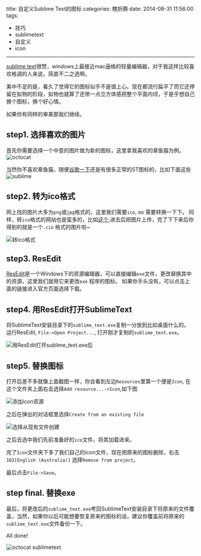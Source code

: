 title: 自定义Sublime Text的图标
categories: 瞎折腾
date: 2014-08-31 11:56:00
tags:
- 技巧
- sublimetext
- 自定义
- icon
---

[sublime text](http://www.sublimetext.com/3)很赞，windows上最接近mac逼格的轻量编辑器，对于我这样比较喜欢格调的人来说，简直不二之选啊。


美中不足的是，看久了觉得它的图标似乎不是很上心。现在都流行扁平了而它还停留在拟物的阶段，拟物也就算了还带一点立方体感把整个平面内顷，于是乎想自己换个图标，换个好心情。

如果你有同样的审美那我们继续。

<!-- more -->

step1. 选择喜欢的图片
---

首先你需要选择一个中意的图片做为新的图标，这里拿我喜欢的章鱼猫为例。
![octocat](octocat.png)

当然你不喜欢章鱼猫，随便[谷歌一下](https://www.google.com/search?q=octocat+icon&newwindow=1&safe=off&tbm=isch&imgil=wqxX4jp591NZZM%253A%253Beb8wapPIz1AUTM%253Bhttps%25253A%25252F%25252Fsupport.wombat.co%25252Fhc%25252Fen-us%25252Farticles%25252F202245250-Shipstation-Integration-&source=iu&fir=wqxX4jp591NZZM%253A%252Ceb8wapPIz1AUTM%252C_&usg=__2FX1-Ux3h7wdDssc2u6t_4Ba7Nc%3D&sa=X&ei=EJ8CVI32HNjd8AXYp4KIAw&ved=0CCsQ9QEwBQ&biw=1366&bih=683#newwindow=1&q=sublime+text+icon&safe=off&tbm=isch&facrc=_&imgdii=_&imgrc=NPM_JHMY3bmkdM%253A%3BavC4jPKJkwSy8M%3Bhttp%253A%252F%252Fwww.jonathanfontes.pt%252Fassets%252Fimg%252Flogo-sublime-3.png%3Bhttp%253A%252F%252Fwww.jonathanfontes.pt%252F%3B512%3B512)还是有很多正常的ST图标的，比如下面这些
![sublime](sublime.png)

step2. 转为ico格式
---

网上找的图片大多为`png`或`jpg`格式的，这里我们需要`ico`, so 需要转换一下下。
同样，转`ico`格式的网站也是蛮多的，比如[这个](http://www.convertico.com/),进去后把图片上传，完了下下来后你得到的就是一个`.cio` 格式的图片啦~

![转ico格式](convert_icon.png)

step3. ResEdit
---

[ResEdit](http://www.resedit.net/)是一个Windows下的资源编辑器，可以直接编辑`exe`文件，更改替换其中的资源，这里我们就用它来更改`exe` 程序的图标。
如果你手头没有，可以点击上面的链接进入官方页面选择下载。

step4. 用ResEdit打开SublimeText
---

将SublimeText安装目录下的`sublime_text.exe`复制一分放到比如桌面什么的。
运行ResEdit, `File->Open Project...`, 打开刚才复制的`sublime_text.exe`。

![用ResEdit打开sublime_text.exe后](openned.png)

step5. 替换图标
---

打开后差不多就像上面截图一样，你会看到左边`Resources`里第一个便是`Icon`, 在这个文件夹上面右击选择`Add resource...->Icon`,如下图

![添加icon资源](add_resource.png)

之后在弹出的对话框里选择`Create from an existing file`

![选择从现有文件创建](choose_type.png)

之后去选中我们先前准备好的`ico`文件，将其加载进来。

完了`Icon`文件夹下多了我们自己的icon文件，现在把原来的图标删除，右击`103[English (Australia)]` 选择`Remove from project`。

最后点击`File->Save`。

step final. 替换exe
---

最后，将更改后的`sublime_text.exe`考回SublimeText安装目录下将原来的文件覆盖，当然，如果你以后可能想要恢复原来的图标的话，建议你覆盖前将原来的`sublime_text.exe`文件备份一下。

All done!

![octocat sublimetext](final.png)








